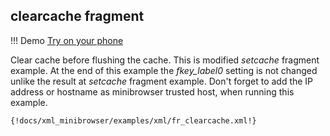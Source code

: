 ## clearcache fragment 

!!! Demo
    [Try on your phone](xml/fr_clearcache.xml)

Clear cache before flushing the cache. This is modified *setcache* fragment example.
At the end of this example the *fkey_label0* setting is not changed unlike the result at *setcache* fragment example. Don't forget to add the IP address or hostname as minibrowser trusted host, when running this example.


```xml
{!docs/xml_minibrowser/examples/xml/fr_clearcache.xml!}
```
